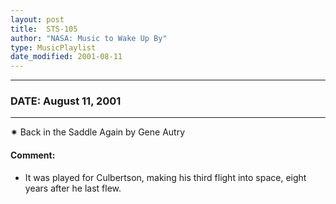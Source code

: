 ```yaml
---
layout: post
title:  STS-105
author: "NASA: Music to Wake Up By"
type: MusicPlaylist
date_modified: 2001-08-11
---
```


----
### DATE: August 11, 2001
----
✷ Back in the Saddle Again by Gene Autry

#### Comment:
* It was played for Culbertson, making his third flight into space, eight years after he last flew.
